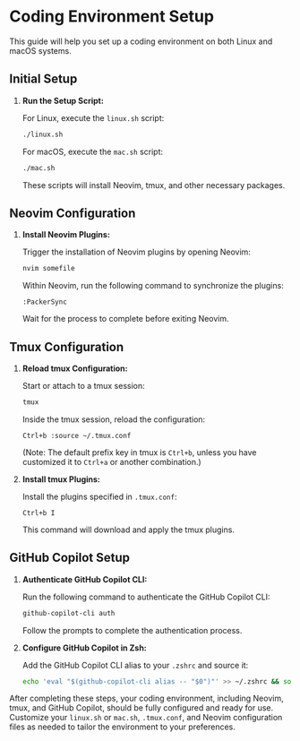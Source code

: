 # Coding Environment Setup

This guide will help you set up a coding environment on both Linux and macOS systems.

## Initial Setup

1. **Run the Setup Script:**

   For Linux, execute the `linux.sh` script:

   ```sh
   ./linux.sh
   ```

   For macOS, execute the `mac.sh` script:

   ```sh
   ./mac.sh
   ```

   These scripts will install Neovim, tmux, and other necessary packages.

## Neovim Configuration

1. **Install Neovim Plugins:**

   Trigger the installation of Neovim plugins by opening Neovim:

   ```sh
   nvim somefile
   ```

   Within Neovim, run the following command to synchronize the plugins:

   ```vim
   :PackerSync
   ```

   Wait for the process to complete before exiting Neovim.

## Tmux Configuration

1. **Reload tmux Configuration:**

   Start or attach to a tmux session:

   ```sh
   tmux
   ```

   Inside the tmux session, reload the configuration:

   ```tmux
   Ctrl+b :source ~/.tmux.conf
   ```

   (Note: The default prefix key in tmux is `Ctrl+b`, unless you have customized it to `Ctrl+a` or another combination.)

2. **Install tmux Plugins:**

   Install the plugins specified in `.tmux.conf`:

   ```tmux
   Ctrl+b I
   ```

   This command will download and apply the tmux plugins.

## GitHub Copilot Setup

1. **Authenticate GitHub Copilot CLI:**

   Run the following command to authenticate the GitHub Copilot CLI:

   ```sh
   github-copilot-cli auth
   ```

   Follow the prompts to complete the authentication process.

2. **Configure GitHub Copilot in Zsh:**

   Add the GitHub Copilot CLI alias to your `.zshrc` and source it:

   ```sh
   echo 'eval "$(github-copilot-cli alias -- "$0")"' >> ~/.zshrc && source ~/.zshrc
   ```

After completing these steps, your coding environment, including Neovim, tmux, and GitHub Copilot, should be fully configured and ready for use. Customize your `linux.sh` or `mac.sh`, `.tmux.conf`, and Neovim configuration files as needed to tailor the environment to your preferences.